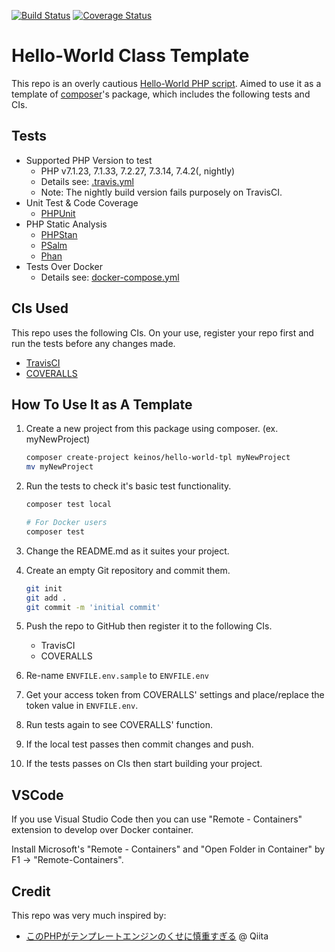 [![Build Status](https://travis-ci.org/KEINOS/TPL-PHP-HelloWorld.svg?branch=master)](https://travis-ci.org/KEINOS/TPL-PHP-HelloWorld/builds)
[![Coverage Status](https://coveralls.io/repos/github/KEINOS/TPL-PHP-HelloWorld/badge.svg)](https://coveralls.io/github/KEINOS/TPL-PHP-HelloWorld)

# Hello-World Class Template

This repo is an overly cautious [Hello-World PHP script](./src/Main.php). Aimed to use it as a template of [composer](https://getcomposer.org/)'s package, which includes the following tests and CIs.

## Tests

- Supported PHP Version to test
  - PHP v7.1.23, 7.1.33, 7.2.27, 7.3.14, 7.4.2(, nightly)
  - Details see: [.travis.yml](./.travis.yml)
  - Note: The nightly build version fails purposely on TravisCI.
- Unit Test & Code Coverage
  - [PHPUnit](https://phpunit.de/)
- PHP Static Analysis
  - [PHPStan](https://github.com/phpstan/phpstan)
  - [PSalm](https://psalm.dev/)
  - [Phan](https://github.com/phan/phan)
- Tests Over Docker
  - Details see: [docker-compose.yml](./docker-compose.yml)

## CIs Used

This repo uses the following CIs. On your use, register your repo first and run the tests before any changes made.

- [TravisCI](https://travis-ci.org/)
- [COVERALLS](https://coveralls.io/)

## How To Use It as A Template

1. Create a new project from this package using composer. (ex. myNewProject)

    ```bash
    composer create-project keinos/hello-world-tpl myNewProject
    mv myNewProject
    ```

2. Run the tests to check it's basic test functionality.

    ```bash
    composer test local
    ```

    ```bash
    # For Docker users
    composer test
    ```

3. Change the README.md as it suites your project.

4. Create an empty Git repository and commit them.

    ```bash
    git init
    git add .
    git commit -m 'initial commit'
    ```

5. Push the repo to GitHub then register it to the following CIs.
    - TravisCI
    - COVERALLS

6. Re-name `ENVFILE.env.sample` to `ENVFILE.env`
7. Get your access token from COVERALLS' settings and place/replace the token value in `ENVFILE.env`.
8. Run tests again to see COVERALLS' function.
9. If the local test passes then commit changes and push.
10. If the tests passes on CIs then start building your project.

## VSCode

If you use Visual Studio Code then you can use "Remote - Containers" extension to develop over Docker container.

Install Microsoft's "Remote - Containers" and "Open Folder in Container" by F1 -> "Remote-Containers".

## Credit

This repo was very much inspired by:

- [このPHPがテンプレートエンジンのくせに慎重すぎる](https://qiita.com/search?utf8=%E2%9C%93&sort=&q=title%3A%E3%81%93%E3%81%AEPHP%E3%81%8C%E3%83%86%E3%83%B3%E3%83%97%E3%83%AC%E3%83%BC%E3%83%88%E3%82%A8%E3%83%B3%E3%82%B8%E3%83%B3%E3%81%AE%E3%81%8F%E3%81%9B%E3%81%AB%E6%85%8E%E9%87%8D%E3%81%99%E3%81%8E%E3%82%8B) @ Qiita
